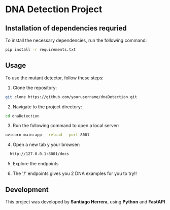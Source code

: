 # DNA Detection Project

## Installation of dependencies requried

To install the necessary dependencies, run the following command:

```bash
pip install -r requirements.txt
```

## Usage

To use the mutant detector, follow these steps:

1. Clone the repository:
  ```bash
  git clone https://github.com/yourusername/dnaDetection.git
  ```
2. Navigate to the project directory:
  ```bash
  cd dnaDetection
  ```
3. Run the following command to open a local server:
  ```bash
  uvicorn main:app --reload --port 8001
  ```
4. Open a new tab y your browser:
  ```bash
    http://127.0.0.1:8001/docs
  ```
5. Explore the endpoints

6. The '/' endpoints gives you 2 DNA examples for you to try!!

## Development
This project was developed by **Santiago Herrera**, using **Python** and **FastAPI**